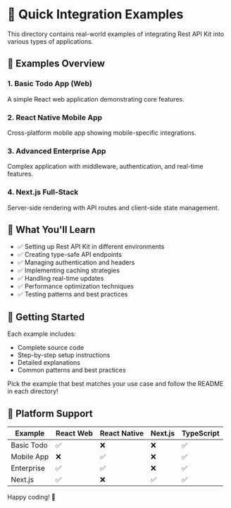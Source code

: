 # 🚀 Quick Integration Examples

This directory contains real-world examples of integrating Rest API Kit into various types of applications.

## 📁 Examples Overview

### 1. Basic Todo App (Web)
A simple React web application demonstrating core features.

### 2. React Native Mobile App
Cross-platform mobile app showing mobile-specific integrations.

### 3. Advanced Enterprise App
Complex application with middleware, authentication, and real-time features.

### 4. Next.js Full-Stack
Server-side rendering with API routes and client-side state management.

## 🎯 What You'll Learn

- ✅ Setting up Rest API Kit in different environments
- ✅ Creating type-safe API endpoints
- ✅ Managing authentication and headers
- ✅ Implementing caching strategies
- ✅ Handling real-time updates
- ✅ Performance optimization techniques
- ✅ Testing patterns and best practices

## 🚀 Getting Started

Each example includes:
- Complete source code
- Step-by-step setup instructions
- Detailed explanations
- Common patterns and best practices

Pick the example that best matches your use case and follow the README in each directory!

## 📱 Platform Support

| Example | React Web | React Native | Next.js | TypeScript |
|---------|-----------|--------------|---------|------------|
| Basic Todo | ✅ | ❌ | ❌ | ✅ |
| Mobile App | ❌ | ✅ | ❌ | ✅ |
| Enterprise | ✅ | ✅ | ❌ | ✅ |
| Next.js | ✅ | ❌ | ✅ | ✅ |

Happy coding! 🎉
